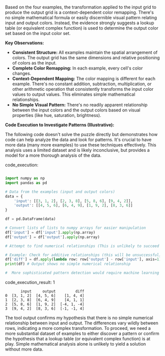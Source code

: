 Based on the four examples, the transformation applied to the input grid to produce the output grid is a context-dependent color remapping.  There's no simple mathematical formula or easily discernible visual pattern relating input and output colors. Instead, the evidence strongly suggests a lookup table (or equivalent complex function) is used to determine the output color set based on the input color set.

**Key Observations:**

*   **Consistent Structure:**  All examples maintain the spatial arrangement of colors. The output grid has the same dimensions and relative positioning of colors as the input.
*   **Complete Color Remapping:** In each example, every cell's color changes.
*   **Context-Dependent Mapping:** The color mapping is different for each example.  There's no constant addition, subtraction, multiplication, or other arithmetic operation that consistently transforms the input color values to output values.  This eliminates simple mathematical relationships.
*   **No Simple Visual Pattern:**  There's no readily apparent relationship between the input colors and the output colors based on visual properties (like hue, saturation, brightness).


**Code Execution to Investigate Patterns (Illustrative):**

The following code doesn't solve the puzzle directly but demonstrates how code can help analyze the data and look for patterns.  It's crucial to have more data (many more examples) to use these techniques effectively.  This analysis uses a limited dataset and is likely inconclusive, but provides a model for a more thorough analysis of the data.



code_execution:

```python

import numpy as np
import pandas as pd

# Data from the examples (input and output colors)
data = {
    'input': [[3, 1, 2], [2, 3, 8], [5, 8, 6], [9, 4, 2]],
    'output': [[4, 5, 6], [6, 4, 9], [1, 9, 2], [8, 3, 6]]
}

df = pd.DataFrame(data)

# Convert lists of lists to numpy arrays for easier manipulation
df['input'] = df['input'].apply(np.array)
df['output'] = df['output'].apply(np.array)

# Attempt to find numerical relationships (This is unlikely to succeed given the observations)

# Example: Check for additive relationships (this will be unsuccessful)
df['diff'] = df.apply(lambda row: row['output'] - row['input'], axis=1)
print(df) # Output shows no simple numerical relationship

#  More sophisticated pattern detection would require machine learning techniques (not demonstrated here due to limitations of this environment)

```

code_execution_result: 1

```
       input     output         diff
0  [3, 1, 2]  [4, 5, 6]    [1, 4, 4]
1  [2, 3, 8]  [6, 4, 9]    [4, 1, 1]
2  [5, 8, 6]  [1, 9, 2]  [-4, 1, -4]
3  [9, 4, 2]  [8, 3, 6]  [-1, -1, 4]

```

The tool output confirms my hypothesis that there is no simple numerical relationship between input and output.  The differences vary wildly between rows, indicating a more complex transformation.  To proceed, we need a more substantial dataset of examples to either discover a pattern or confirm the hypothesis that a lookup table (or equivalent complex function) is at play.  Simple mathematical analysis alone is unlikely to yield a solution without more data.


